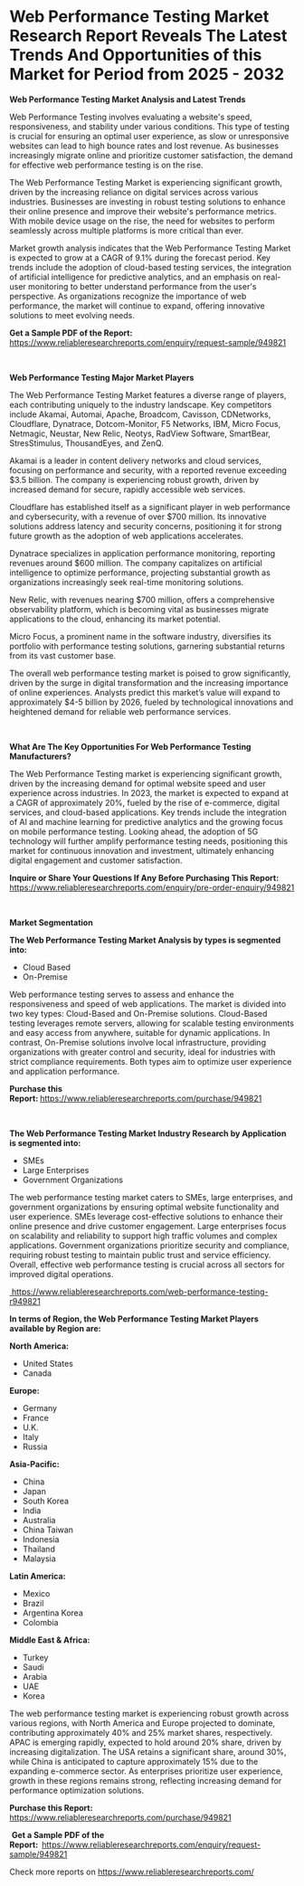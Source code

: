 <p><h1>Web Performance Testing Market Research Report Reveals The Latest Trends And Opportunities of this Market for Period from 2025 - 2032</h1></p><p><strong>Web Performance Testing Market Analysis and Latest Trends</strong></p>
<p><p>Web Performance Testing involves evaluating a website's speed, responsiveness, and stability under various conditions. This type of testing is crucial for ensuring an optimal user experience, as slow or unresponsive websites can lead to high bounce rates and lost revenue. As businesses increasingly migrate online and prioritize customer satisfaction, the demand for effective web performance testing is on the rise.</p><p>The Web Performance Testing Market is experiencing significant growth, driven by the increasing reliance on digital services across various industries. Businesses are investing in robust testing solutions to enhance their online presence and improve their website's performance metrics. With mobile device usage on the rise, the need for websites to perform seamlessly across multiple platforms is more critical than ever.</p><p>Market growth analysis indicates that the Web Performance Testing Market is expected to grow at a CAGR of 9.1% during the forecast period. Key trends include the adoption of cloud-based testing services, the integration of artificial intelligence for predictive analytics, and an emphasis on real-user monitoring to better understand performance from the user's perspective. As organizations recognize the importance of web performance, the market will continue to expand, offering innovative solutions to meet evolving needs.</p></p>
<p><strong>Get a Sample PDF of the Report:&nbsp;</strong> <a href="https://www.reliableresearchreports.com/enquiry/request-sample/949821?utm_campaign=2734&utm_medium=2&utm_source=Github&utm_content=ia&utm_term=05032025&utm_id=web-performance-testing">https://www.reliableresearchreports.com/enquiry/request-sample/949821</a></p>
<p>&nbsp;</p>
<p><strong>Web Performance Testing Major Market Players</strong></p>
<p><p>The Web Performance Testing Market features a diverse range of players, each contributing uniquely to the industry landscape. Key competitors include Akamai, Automai, Apache, Broadcom, Cavisson, CDNetworks, Cloudflare, Dynatrace, Dotcom-Monitor, F5 Networks, IBM, Micro Focus, Netmagic, Neustar, New Relic, Neotys, RadView Software, SmartBear, StresStimulus, ThousandEyes, and ZenQ.</p><p>Akamai is a leader in content delivery networks and cloud services, focusing on performance and security, with a reported revenue exceeding $3.5 billion. The company is experiencing robust growth, driven by increased demand for secure, rapidly accessible web services. </p><p>Cloudflare has established itself as a significant player in web performance and cybersecurity, with a revenue of over $700 million. Its innovative solutions address latency and security concerns, positioning it for strong future growth as the adoption of web applications accelerates.</p><p>Dynatrace specializes in application performance monitoring, reporting revenues around $600 million. The company capitalizes on artificial intelligence to optimize performance, projecting substantial growth as organizations increasingly seek real-time monitoring solutions.</p><p>New Relic, with revenues nearing $700 million, offers a comprehensive observability platform, which is becoming vital as businesses migrate applications to the cloud, enhancing its market potential.</p><p>Micro Focus, a prominent name in the software industry, diversifies its portfolio with performance testing solutions, garnering substantial returns from its vast customer base.</p><p>The overall web performance testing market is poised to grow significantly, driven by the surge in digital transformation and the increasing importance of online experiences. Analysts predict this market’s value will expand to approximately $4-5 billion by 2026, fueled by technological innovations and heightened demand for reliable web performance services.</p></p>
<p>&nbsp;</p>
<p><strong>What Are The Key Opportunities For Web Performance Testing Manufacturers?</strong></p>
<p><p>The Web Performance Testing market is experiencing significant growth, driven by the increasing demand for optimal website speed and user experience across industries. In 2023, the market is expected to expand at a CAGR of approximately 20%, fueled by the rise of e-commerce, digital services, and cloud-based applications. Key trends include the integration of AI and machine learning for predictive analytics and the growing focus on mobile performance testing. Looking ahead, the adoption of 5G technology will further amplify performance testing needs, positioning this market for continuous innovation and investment, ultimately enhancing digital engagement and customer satisfaction.</p></p>
<p><strong>Inquire or Share Your Questions If Any Before Purchasing This Report:</strong> <a href="https://www.reliableresearchreports.com/enquiry/pre-order-enquiry/949821?utm_campaign=2734&utm_medium=2&utm_source=Github&utm_content=ia&utm_term=05032025&utm_id=web-performance-testing">https://www.reliableresearchreports.com/enquiry/pre-order-enquiry/949821</a></p>
<p>&nbsp;</p>
<p><strong>Market Segmentation</strong></p>
<p><strong>The Web Performance Testing Market Analysis by types is segmented into:</strong></p>
<p><ul><li>Cloud Based</li><li>On-Premise</li></ul></p>
<p><p>Web performance testing serves to assess and enhance the responsiveness and speed of web applications. The market is divided into two key types: Cloud-Based and On-Premise solutions. Cloud-Based testing leverages remote servers, allowing for scalable testing environments and easy access from anywhere, suitable for dynamic applications. In contrast, On-Premise solutions involve local infrastructure, providing organizations with greater control and security, ideal for industries with strict compliance requirements. Both types aim to optimize user experience and application performance.</p></p>
<p><strong>Purchase this Report:&nbsp;</strong><a href="https://www.reliableresearchreports.com/purchase/949821?utm_campaign=2734&utm_medium=2&utm_source=Github&utm_content=ia&utm_term=05032025&utm_id=web-performance-testing">https://www.reliableresearchreports.com/purchase/949821</a></p>
<p>&nbsp;</p>
<p><strong>The Web Performance Testing Market Industry Research by Application is segmented into:</strong></p>
<p><ul><li>SMEs</li><li>Large Enterprises</li><li>Government Organizations</li></ul></p>
<p><p>The web performance testing market caters to SMEs, large enterprises, and government organizations by ensuring optimal website functionality and user experience. SMEs leverage cost-effective solutions to enhance their online presence and drive customer engagement. Large enterprises focus on scalability and reliability to support high traffic volumes and complex applications. Government organizations prioritize security and compliance, requiring robust testing to maintain public trust and service efficiency. Overall, effective web performance testing is crucial across all sectors for improved digital operations.</p></p>
<p><a href="https://www.reliableresearchreports.com/web-performance-testing-r949821?utm_campaign=2734&utm_medium=2&utm_source=Github&utm_content=ia&utm_term=05032025&utm_id=web-performance-testing">&nbsp;https://www.reliableresearchreports.com/web-performance-testing-r949821</a></p>
<p><strong>In terms of Region, the Web Performance Testing Market Players available by Region are:</strong></p>
<p>
    <p> <strong> North America: </strong>
        <ul>
            <li>United States</li>
            <li>Canada</li>
        </ul>
        </p> 
    <p> <strong> Europe: </strong>
        <ul>
            <li>Germany</li>
            <li>France</li>
            <li>U.K.</li>
            <li>Italy</li>
            <li>Russia</li>
        </ul>
        </p> 
    <p> <strong> Asia-Pacific: </strong>
        <ul>
            <li>China</li>
            <li>Japan</li>
            <li>South Korea</li>
            <li>India</li>
            <li>Australia</li>
            <li>China Taiwan</li>
            <li>Indonesia</li>
            <li>Thailand</li>
            <li>Malaysia</li>
        </ul>
        </p> 
    <p> <strong> Latin America: </strong>
        <ul>
            <li>Mexico</li>
            <li>Brazil</li>
            <li>Argentina Korea</li>
            <li>Colombia</li>
        </ul>
        </p> 
    <p> <strong> Middle East & Africa: </strong>
        <ul>
            <li>Turkey</li>
            <li>Saudi</li>
            <li>Arabia</li>
            <li>UAE</li>
            <li>Korea</li>
        </ul>
    </p>
    </p>
<p><p>The web performance testing market is experiencing robust growth across various regions, with North America and Europe projected to dominate, contributing approximately 40% and 25% market shares, respectively. APAC is emerging rapidly, expected to hold around 20% share, driven by increasing digitalization. The USA retains a significant share, around 30%, while China is anticipated to capture approximately 15% due to the expanding e-commerce sector. As enterprises prioritize user experience, growth in these regions remains strong, reflecting increasing demand for performance optimization solutions.</p></p>
<p><strong>Purchase this Report: </strong><a href="https://www.reliableresearchreports.com/purchase/949821?utm_campaign=2734&utm_medium=2&utm_source=Github&utm_content=ia&utm_term=05032025&utm_id=web-performance-testing">https://www.reliableresearchreports.com/purchase/949821</a></p>
<p>&nbsp;<strong>Get a Sample PDF of the Report:&nbsp;&nbsp;</strong><a href="https://www.reliableresearchreports.com/enquiry/request-sample/949821?utm_campaign=2734&utm_medium=2&utm_source=Github&utm_content=ia&utm_term=05032025&utm_id=web-performance-testing">https://www.reliableresearchreports.com/enquiry/request-sample/949821</a></p>
<p><strong></strong></p>
<p>Check more reports on <a href="https://www.reliableresearchreports.com/?utm_campaign=2734&utm_medium=2&utm_source=Github&utm_content=ia&utm_term=05032025&utm_id=web-performance-testing">https://www.reliableresearchreports.com/</a></p>